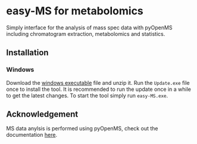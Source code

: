 # easy-MS for metabolomics
Simply interface for the analysis of mass spec data with pyOpenMS including chromatogram extraction, metabolomics and statistics.

## Installation

### Windows
Download the [windows executable](https://github.com/axelwalter/easy-MS/releases/download/v0.1.0/easy-MS.zip) file and unzip it. Run the `Update.exe` file once to install the tool. It is recommended to run the update once in a while to get the latest changes. To start the tool simply run `easy-MS.exe`.

## Acknowledgement

MS data anylsis is performed using pyOpenMS, check out the documentation [here](https://pyopenms.readthedocs.io/en/latest/index.html).
